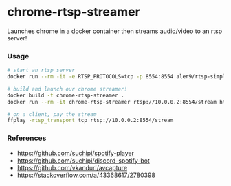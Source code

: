 # chrome-rtsp-streamer

Launches chrome in a docker container then streams audio/video to an rtsp server!

### Usage

```sh
# start an rtsp server
docker run --rm -it -e RTSP_PROTOCOLS=tcp -p 8554:8554 aler9/rtsp-simple-server

# build and launch our chrome streamer!
docker build -t chrome-rtsp-streamer .
docker run --rm -it chrome-rtsp-streamer rtsp://10.0.0.2:8554/stream https://www.youtube.com/watch?v=AB6sOhQan9Y

# on a client, pay the stream
ffplay -rtsp_transport tcp rtsp://10.0.0.2:8554/stream
```

### References

- https://github.com/suchipi/spotify-player
- https://github.com/suchipi/discord-spotify-bot
- https://github.com/vkanduri/avcapture
- https://stackoverflow.com/a/43368617/2780398
